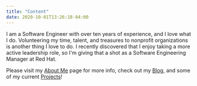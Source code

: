 ```yaml
---
title: "Content"
date: 2020-10-01T13:26:18-04:00
---
```


I am a Software Engineer with over ten years of experience, and I love what I do. Volunteering my time, talent, and treasures to nonprofit organizations is another thing I love to do. I recently discovered that I enjoy taking a more active leadership role, so I'm giving that a shot as a Software Engineering Manager at Red Hat.

Please visit my [About Me](/about) page for more info, check out my [Blog](/posts), and some of my current [Projects](/projects)!

